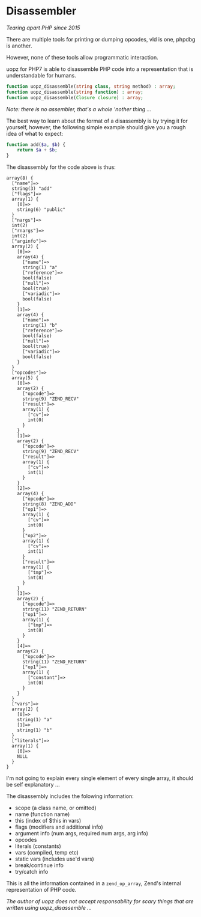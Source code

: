 Disassembler
============
*Tearing apart PHP since 2015*

There are multiple tools for printing or dumping opcodes, vld is one, phpdbg is another. 

However, none of these tools allow programmatic interaction.

uopz for PHP7 is able to disassemble PHP code into a representation that is understandable for humans.

```php
function uopz_disassemble(string class, string method) : array;
function uopz_disassemble(string function) : array;
function uopz_disassemble(Closure closure) : array;
```

*Note: there is no assembler, that's a whole 'nother thing ...*

The best way to learn about the format of a disassembly is by trying it for yourself, however, the following simple example should give you a rough idea of what to expect:

```php
function add($a, $b) {
	return $a + $b;
}
```

The disassembly for the code above is thus:

```
array(8) {
  ["name"]=>
  string(3) "add"
  ["flags"]=>
  array(1) {
    [0]=>
    string(6) "public"
  }
  ["nargs"]=>
  int(2)
  ["rnargs"]=>
  int(2)
  ["arginfo"]=>
  array(2) {
    [0]=>
    array(4) {
      ["name"]=>
      string(1) "a"
      ["reference"]=>
      bool(false)
      ["null"]=>
      bool(true)
      ["variadic"]=>
      bool(false)
    }
    [1]=>
    array(4) {
      ["name"]=>
      string(1) "b"
      ["reference"]=>
      bool(false)
      ["null"]=>
      bool(true)
      ["variadic"]=>
      bool(false)
    }
  }
  ["opcodes"]=>
  array(5) {
    [0]=>
    array(2) {
      ["opcode"]=>
      string(9) "ZEND_RECV"
      ["result"]=>
      array(1) {
        ["cv"]=>
        int(0)
      }
    }
    [1]=>
    array(2) {
      ["opcode"]=>
      string(9) "ZEND_RECV"
      ["result"]=>
      array(1) {
        ["cv"]=>
        int(1)
      }
    }
    [2]=>
    array(4) {
      ["opcode"]=>
      string(8) "ZEND_ADD"
      ["op1"]=>
      array(1) {
        ["cv"]=>
        int(0)
      }
      ["op2"]=>
      array(1) {
        ["cv"]=>
        int(1)
      }
      ["result"]=>
      array(1) {
        ["tmp"]=>
        int(8)
      }
    }
    [3]=>
    array(2) {
      ["opcode"]=>
      string(11) "ZEND_RETURN"
      ["op1"]=>
      array(1) {
        ["tmp"]=>
        int(8)
      }
    }
    [4]=>
    array(2) {
      ["opcode"]=>
      string(11) "ZEND_RETURN"
      ["op1"]=>
      array(1) {
        ["constant"]=>
        int(0)
      }
    }
  }
  ["vars"]=>
  array(2) {
    [0]=>
    string(1) "a"
    [1]=>
    string(1) "b"
  }
  ["literals"]=>
  array(1) {
    [0]=>
    NULL
  }
}
```

I'm not going to explain every single element of every single array, it should be self explanatory ...

The disassembly includes the folowing information:

  - scope (a class name, or omitted)
  - name  (function name)
  - this  (index of $this in vars)
  - flags (modifiers and additional info)
  - argument info (num args, required num args, arg info)
  - opcodes
  - literals (constants)
  - vars (compiled, temp etc)
  - static vars (includes use'd vars)
  - break/continue info
  - try/catch info

This is all the information contained in a ```zend_op_array```, Zend's internal representation of PHP code.

*The author of uopz does not accept responsability for scary things that are written using uopz_disassemble ...*
